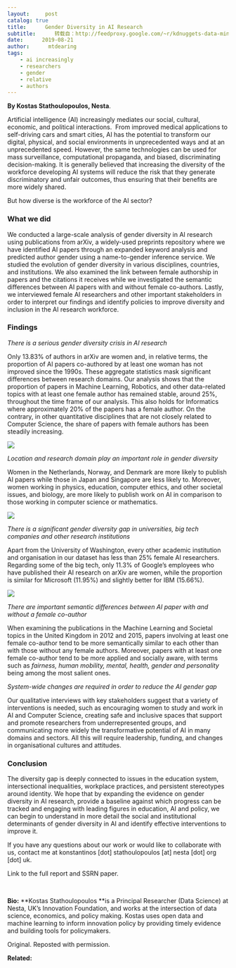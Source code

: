 ```yaml
---
layout:     post
catalog: true
title:      Gender Diversity in AI Research
subtitle:      转载自：http://feedproxy.google.com/~r/kdnuggets-data-mining-analytics/~3/owEofG8DdcQ/gender-diversity-ai-research.html
date:      2019-08-21
author:      mtdearing
tags:
    - ai increasingly
    - researchers
    - gender
    - relative
    - authors
---
```


**By Kostas Stathoulopoulos, Nesta**.

Artificial intelligence (AI) increasingly mediates our social, cultural, economic, and political interactions.  From improved medical applications to self-driving cars and smart cities, AI has the potential to transform our digital, physical, and social environments in unprecedented ways and at an unprecedented speed. However, the same technologies can be used for mass surveillance, computational propaganda, and biased, discriminating decision-making. It is generally believed that increasing the diversity of the workforce developing AI systems will reduce the risk that they generate discriminatory and unfair outcomes, thus ensuring that their benefits are more widely shared.

But how diverse is the workforce of the AI sector?

### What we did

We conducted a large-scale analysis of gender diversity in AI research using publications from arXiv, a widely-used preprints repository where we have identified AI papers through an expanded keyword analysis and predicted author gender using a name-to-gender inference service. We studied the evolution of gender diversity in various disciplines, countries, and institutions. We also examined the link between female authorship in papers and the citations it receives while we investigated the semantic differences between AI papers with and without female co-authors. Lastly, we interviewed female AI researchers and other important stakeholders in order to interpret our findings and identify policies to improve diversity and inclusion in the AI research workforce.

### Findings

*There is a serious gender diversity crisis in AI research*

Only 13.83% of authors in arXiv are women and, in relative terms, the proportion of AI papers co-authored by at least one woman has not improved since the 1990s. These aggregate statistics mask significant differences between research domains. Our analysis shows that the proportion of papers in Machine Learning, Robotics, and other data-related topics with at least one female author has remained stable, around 25%, throughout the time frame of our analysis. This also holds for Informatics where approximately 20% of the papers has a female author. On the contrary, in other quantitative disciplines that are not closely related to Computer Science, the share of papers with female authors has been steadily increasing.

![](https://www.kdnuggets.com/wp-content/uploads/Stathoulopoulos-fig1-gender-diversity-ai-research.jpg)


*Location and research domain play an important role in gender diversity*

Women in the Netherlands, Norway, and Denmark are more likely to publish AI papers while those in Japan and Singapore are less likely to. Moreover, women working in physics, education, computer ethics, and other societal issues, and biology, are more likely to publish work on AI in comparison to those working in computer science or mathematics.

![](https://www.kdnuggets.com/wp-content/uploads/Stathoulopoulos-fig2-gender-diversity-ai-research.jpg)


*There is a significant gender diversity gap in universities, big tech companies and other research institutions*

Apart from the University of Washington, every other academic institution and organisation in our dataset has less than 25% female AI researchers. Regarding some of the big tech, only 11.3% of Google’s employees who have published their AI research on arXiv are women, while the proportion is similar for Microsoft (11.95%) and slightly better for IBM (15.66%).

![](https://www.kdnuggets.com/wp-content/uploads/Stathoulopoulos-fig3-gender-diversity-ai-research.jpg)


*There are important semantic differences between AI paper with and without a female co-author*

When examining the publications in the Machine Learning and Societal topics in the United Kingdom in 2012 and 2015, papers involving at least one female co-author tend to be more semantically similar to each other than with those without any female authors. Moreover, papers with at least one female co-author tend to be more applied and socially aware, with terms such as *fairness, human mobility, mental, health, gender *and* personality* being among the most salient ones.

*System-wide changes are required in order to reduce the AI gender gap*

Our qualitative interviews with key stakeholders suggest that a variety of interventions is needed, such as encouraging women to study and work in AI and Computer Science, creating safe and inclusive spaces that support and promote researchers from underrepresented groups, and communicating more widely the transformative potential of AI in many domains and sectors. All this will require leadership, funding, and changes in organisational cultures and attitudes.

### Conclusion

The diversity gap is deeply connected to issues in the education system, intersectional inequalities, workplace practices, and persistent stereotypes around identity. We hope that by expanding the evidence on gender diversity in AI research, provide a baseline against which progress can be tracked and engaging with leading figures in education, AI and policy, we can begin to understand in more detail the social and institutional determinants of gender diversity in AI and identify effective interventions to improve it.

If you have any questions about our work or would like to collaborate with us, contact me at konstantinos [dot] stathoulopoulos [at] nesta [dot] org [dot] uk.

Link to the full report and SSRN paper.

 

**Bio:** **Kostas Stathoulopoulos **is a Principal Researcher (Data Science) at Nesta, UK’s Innovation Foundation, and works at the intersection of data science, economics, and policy making. Kostas uses open data and machine learning to inform innovation policy by providing timely evidence and building tools for policymakers.

Original. Reposted with permission.

**Related:**


